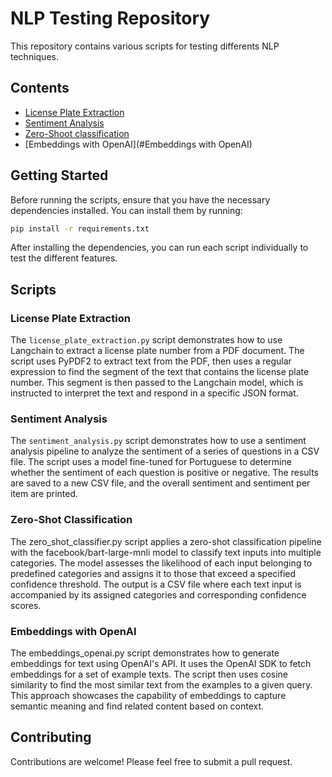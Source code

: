 # NLP Testing Repository

This repository contains various scripts for testing differents NLP techniques.

## Contents

- [License Plate Extraction](#license-plate-extraction)
- [Sentiment Analysis](#sentiment-analysis)
- [Zero-Shoot classification](#Zero-Shot-Classification)
- [Embeddings with OpenAI](#Embeddings with OpenAI)

## Getting Started

Before running the scripts, ensure that you have the necessary dependencies installed. You can install them by running:

```bash
pip install -r requirements.txt
```

After installing the dependencies, you can run each script individually to test the different features.

## Scripts

### License Plate Extraction

The `license_plate_extraction.py` script demonstrates how to use Langchain to extract a license plate number from a PDF document. The script uses PyPDF2 to extract text from the PDF, then uses a regular expression to find the segment of the text that contains the license plate number. This segment is then passed to the Langchain model, which is instructed to interpret the text and respond in a specific JSON format.

### Sentiment Analysis

The `sentiment_analysis.py` script demonstrates how to use a sentiment analysis pipeline to analyze the sentiment of a series of questions in a CSV file. The script uses a model fine-tuned for Portuguese to determine whether the sentiment of each question is positive or negative. The results are saved to a new CSV file, and the overall sentiment and sentiment per item are printed.

### Zero-Shot Classification

The zero_shot_classifier.py script applies a zero-shot classification pipeline with the facebook/bart-large-mnli model to classify text inputs into multiple categories. The model assesses the likelihood of each input belonging to predefined categories and assigns it to those that exceed a specified confidence threshold. The output is a CSV file where each text input is accompanied by its assigned categories and corresponding confidence scores.

### Embeddings with OpenAI
The embeddings_openai.py script demonstrates how to generate embeddings for text using OpenAI's API. It uses the OpenAI SDK to fetch embeddings for a set of example texts. The script then uses cosine similarity to find the most similar text from the examples to a given query. This approach showcases the capability of embeddings to capture semantic meaning and find related content based on context.

## Contributing

Contributions are welcome! Please feel free to submit a pull request.
